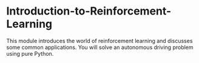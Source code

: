 # Introduction-to-Reinforcement-Learning
This module introduces the world of reinforcement learning and discusses some common applications. You will solve an autonomous driving problem using pure Python.
